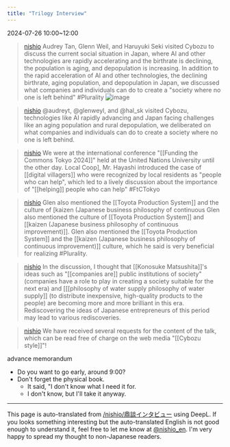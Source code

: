 ```yaml
---
title: "Trilogy Interview"
---
```


2024-07-26 10:00~12:00
> [nishio](https://x.com/nishio/status/1816686792684503145) Audrey Tan, Glenn Weil, and Haruyuki Seki visited Cybozu to discuss the current social situation in Japan, where AI and other technologies are rapidly accelerating and the birthrate is declining, the population is aging, and depopulation is increasing. In addition to the rapid acceleration of AI and other technologies, the declining birthrate, aging population, and depopulation in Japan, we discussed what companies and individuals can do to create a "society where no one is left behind" #Plurality
>  ![image](https://pbs.twimg.com/media/GTYrAY1aQAA2A5r?format=jpg&name=medium#.png)

> [nishio](https://x.com/nishio/status/1816687731373953145) @audreyt, @glenweyl, and @hal_sk visited Cybozu, technologies like AI rapidly advancing and Japan facing challenges like an aging population and rural depopulation, we deliberated on what companies and individuals can do to create a society where no one is left behind.

> [nishio](https://x.com/nishio/status/1816690318592606397) We were at the international conference "[[Funding the Commons Tokyo 2024]]" held at the United Nations University until the other day. Local Coop], Mr. Hayashi introduced the case of [[digital villagers]] who were recognized by local residents as "people who can help", which led to a lively discussion about the importance of "[[helping]] people who can help" #FtCTokyo

> [nishio](https://x.com/nishio/status/1816691703845097946) Glen also mentioned the [[Toyota Production System]] and the culture of [kaizen (Japanese business philosophy of continuous Glen also mentioned the culture of [[Toyota Production System]] and [[kaizen (Japanese business philosophy of continuous improvement)]]. Glen also mentioned the [[Toyota Production System]] and the [[kaizen (Japanese business philosophy of continuous improvement)]] culture, which he said is very beneficial for realizing #Plurality.

> [nishio](https://x.com/nishio/status/1816698213531025608) In the discussion, I thought that [[Konosuke Matsushita]]'s ideas such as "[[companies are]] public institutions of society" (companies have a role to play in creating a society suitable for the next era) and [[[philosophy of water supply philosophy of water supply]] (to distribute inexpensive, high-quality products to the people) are becoming more and more brilliant in this era. Rediscovering the ideas of Japanese entrepreneurs of this period may lead to various rediscoveries.

> [nishio](https://x.com/nishio/status/1816742799363977284) We have received several requests for the content of the talk, which can be read free of charge on the web media "[[Cybozu style]]"!


advance memorandum
- Do you want to go early, around 9:00?
- Don't forget the physical book.
    - It said, "I don't know what I need it for.
    - I don't know, but I'll take it anyway.

---
This page is auto-translated from [/nishio/鼎談インタビュー](https://scrapbox.io/nishio/鼎談インタビュー) using DeepL. If you looks something interesting but the auto-translated English is not good enough to understand it, feel free to let me know at [@nishio_en](https://twitter.com/nishio_en). I'm very happy to spread my thought to non-Japanese readers.